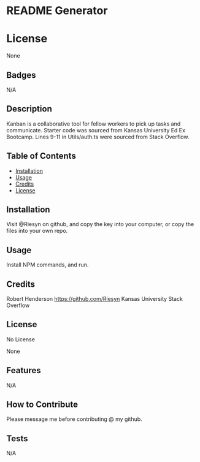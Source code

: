# README Generator

# License 
None


## Badges
N/A

## Description
Kanban is a collaborative tool for fellow workers to pick up tasks and communicate. Starter code was sourced from Kansas University Ed Ex Bootcamp. Lines 9-11 in Utils/auth.ts were sourced from Stack Overflow.

## Table of Contents

- [Installation](#installation)
- [Usage](#usage)
- [Credits](#credits)
- [License](#license)

## Installation
Visit @Riesyn on github, and copy the  key into your computer, or copy the files into your own repo.

## Usage
Install NPM commands, and run.

## Credits
Robert Henderson https://github.com/Riesyn
Kansas University
Stack Overflow

## License
No License

None

## Features
N/A

## How to Contribute
Please message me before contributing @ my github.

## Tests
N/A